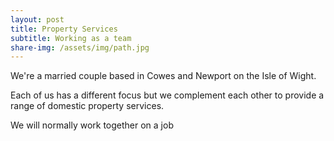 ```yaml
---
layout: post
title: Property Services
subtitle: Working as a team
share-img: /assets/img/path.jpg
---
```


We're a married couple based in Cowes and Newport on the Isle of Wight.

Each of us has a different focus but we complement each other to provide a range of domestic property services.

We will normally work together on a job


